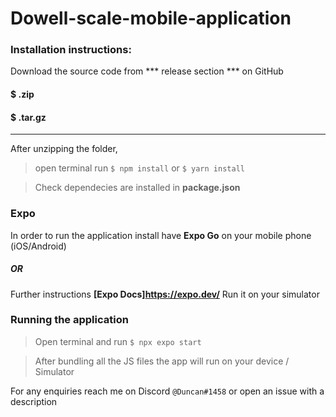 # Dowell-scale-mobile-application

### Installation instructions:

Download the source code from *** release section *** on GitHub 

 #### $ .zip
 #### $ .tar.gz
---
 After unzipping the folder, 
 > open terminal 
 > run `$ npm install`
 > or `$ yarn install`

> Check dependecies are installed in **package.json**


### Expo

In order to run the application install have **Expo Go** on your mobile phone (iOS/Android)

##### OR

Further instructions  **[Expo Docs]https://expo.dev/**
Run it on your simulator 



### Running the application

> Open terminal and run `$ npx expo start`

> After bundling all the JS files the app will run on your device / Simulator


For any enquiries reach me on Discord  `@Duncan#1458` or open an issue with a description


[^1]: Happy hacking! :joy:

